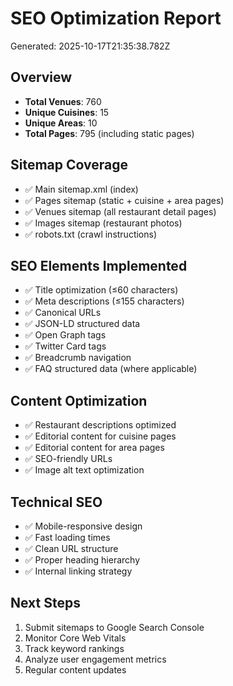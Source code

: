 # SEO Optimization Report
Generated: 2025-10-17T21:35:38.782Z

## Overview
- **Total Venues**: 760
- **Unique Cuisines**: 15
- **Unique Areas**: 10
- **Total Pages**: 795 (including static pages)

## Sitemap Coverage
- ✅ Main sitemap.xml (index)
- ✅ Pages sitemap (static + cuisine + area pages)
- ✅ Venues sitemap (all restaurant detail pages)
- ✅ Images sitemap (restaurant photos)
- ✅ robots.txt (crawl instructions)

## SEO Elements Implemented
- ✅ Title optimization (≤60 characters)
- ✅ Meta descriptions (≤155 characters)
- ✅ Canonical URLs
- ✅ JSON-LD structured data
- ✅ Open Graph tags
- ✅ Twitter Card tags
- ✅ Breadcrumb navigation
- ✅ FAQ structured data (where applicable)

## Content Optimization
- ✅ Restaurant descriptions optimized
- ✅ Editorial content for cuisine pages
- ✅ Editorial content for area pages
- ✅ SEO-friendly URLs
- ✅ Image alt text optimization

## Technical SEO
- ✅ Mobile-responsive design
- ✅ Fast loading times
- ✅ Clean URL structure
- ✅ Proper heading hierarchy
- ✅ Internal linking strategy

## Next Steps
1. Submit sitemaps to Google Search Console
2. Monitor Core Web Vitals
3. Track keyword rankings
4. Analyze user engagement metrics
5. Regular content updates